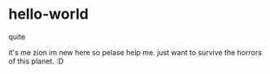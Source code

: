 # hello-world
quite

it's me zion im new here so pelase help me.
just want to survive the horrors of this planet. :D
